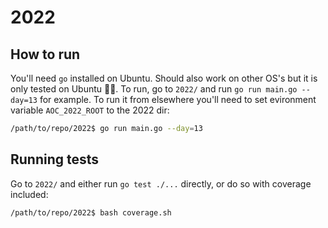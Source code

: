 # 2022

## How to run
You'll need `go` installed on Ubuntu. Should also work on other OS's but it is only tested on Ubuntu 🤷‍♂️.
To run, go to `2022/` and run `go run main.go --day=13` for example. To run it from elsewhere you'll
need to set evironment variable `AOC_2022_ROOT` to the 2022 dir:
```bash
/path/to/repo/2022$ go run main.go --day=13
```

## Running tests
Go to `2022/` and either run `go test ./...` directly, or do so with coverage included:
```bash
/path/to/repo/2022$ bash coverage.sh
```

